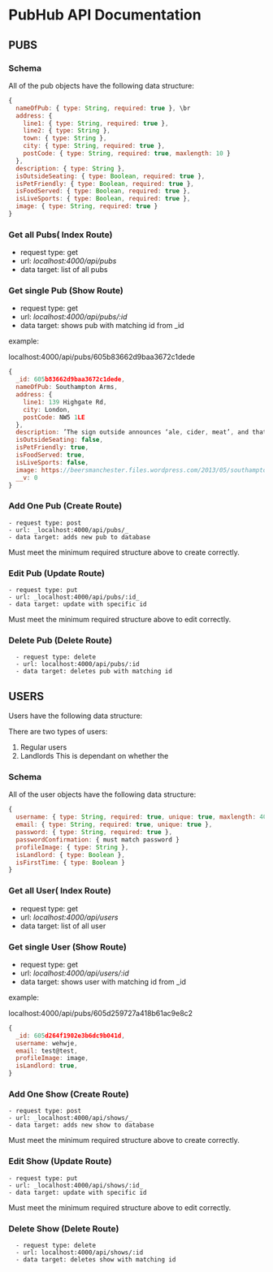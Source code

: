 # PubHub API Documentation
## PUBS
### Schema
All of the pub objects have the following data structure:

```javascript
{
  nameOfPub: { type: String, required: true }, \br
  address: {
    line1: { type: String, required: true },
    line2: { type: String },
    town: { type: String },
    city: { type: String, required: true },
    postCode: { type: String, required: true, maxlength: 10 }
  },
  description: { type: String },
  isOutsideSeating: { type: Boolean, required: true },
  isPetFriendly: { type: Boolean, required: true },
  isFoodServed: { type: Boolean, required: true },
  isLiveSports: { type: Boolean, required: true },
  image: { type: String, required: true }
}
```
### Get all Pubs( Index Route)
  - request type: get
  - url: _localhost:4000/api/pubs_
  - data target: list of all pubs

### Get single Pub (Show Route)
  - request type: get
  - url: _localhost:4000/api/pubs/:id_
  - data target: shows pub with matching id from _id

example:

localhost:4000/api/pubs/605b83662d9baa3672c1dede

```javascript
{
  _id: 605b83662d9baa3672c1dede,
  nameOfPub: Southampton Arms,
  address: {
    line1: 139 Highgate Rd,
    city: London,
    postCode: NW5 1LE
  },
  description: ’The sign outside announces ‘ale, cider, meat’, and that pretty much sums up what’s on offer at the best pub in Gospel Oak. The interior might make you think it’s still 1936, as would the cash-only policy. The addition of cheese and charcuterie boards to the offering of meaty bar snacks is about as modern as it gets here. The roster of lovingly tended ales and ciders, all from small independent producers, changes regularly. There’s also mulled cider. One of the many great things about the Southampton is that it retains its mixed clientele, long-time residents and newcomers alike – and of all ages. There’s also a pub dog. This is a true local hero.’,
  isOutsideSeating: false,
  isPetFriendly: true,
  isFoodServed: true,
  isLiveSports: false,
  image: https://beersmanchester.files.wordpress.com/2013/05/southampton-arms4.jpg,
  __v: 0
}
```
### Add One Pub (Create Route)
	- request type: post
	- url: _localhost:4000/api/pubs/_
	- data target: adds new pub to database

Must meet the minimum required structure above to create correctly.

### Edit Pub (Update Route)
	- request type: put
	- url: _localhost:4000/api/pubs/:id_ 
	- data target: update with specific id

Must meet the minimum required structure above to edit correctly.


### Delete Pub (Delete Route)
	  - request type: delete
	  - url: localhost:4000/api/pubs/:id
	  - data target: deletes pub with matching id


## USERS
Users have the following data structure:

There are two types of users:
  1. Regular users
  2. Landlords
This is dependant on whether the 

### Schema
All of the user objects have the following data structure:

```javascript
{
  username: { type: String, required: true, unique: true, maxlength: 40 },
  email: { type: String, required: true, unique: true },
  password: { type: String, required: true },
  passwordConfirmation: { must match password }
  profileImage: { type: String },
  isLandlord: { type: Boolean },
  isFirstTime: { type: Boolean }
}
```
  
### Get all User( Index Route)
  - request type: get
  - url: _localhost:4000/api/users_
  - data target: list of all user

### Get single User (Show Route)
  - request type: get
  - url: _localhost:4000/api/users/:id_
  - data target: shows user with matching id from _id

example:

localhost:4000/api/pubs/605d259727a418b61ac9e8c2

``` javascript
{
  _id: 605d264f1902e3b6dc9b041d,
  username: wehwje,
  email: test@test,
  profileImage: image,
  isLandlord: true,
}
```
 

### Add One Show (Create Route)
	- request type: post
	- url: _localhost:4000/api/shows/_
	- data target: adds new show to database

Must meet the minimum required structure above to create correctly.

### Edit Show (Update Route)
	- request type: put
	- url: _localhost:4000/api/shows/:id_ 
	- data target: update with specific id

Must meet the minimum required structure above to edit correctly.


### Delete Show (Delete Route)
	  - request type: delete
	  - url: localhost:4000/api/shows/:id
	  - data target: deletes show with matching id




